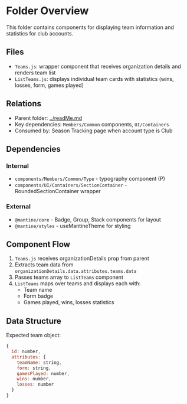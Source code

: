 # Folder Overview

This folder contains components for displaying team information and statistics for club accounts.

## Files

- `Teams.js`: wrapper component that receives organization details and renders team list
- `ListTeams.js`: displays individual team cards with statistics (wins, losses, form, games played)

## Relations

- Parent folder: [../readMe.md](../readMe.md)
- Key dependencies: `Members/Common` components, `UI/Containers`
- Consumed by: Season Tracking page when account type is Club

## Dependencies

### Internal

- `components/Members/Common/Type` - typography component (P)
- `components/UI/Containers/SectionContainer` - RoundedSectionContainer wrapper

### External

- `@mantine/core` - Badge, Group, Stack components for layout
- `@mantine/styles` - useMantineTheme for styling

## Component Flow

1. `Teams.js` receives organizationDetails prop from parent
2. Extracts team data from `organizationDetails.data.attributes.teams.data`
3. Passes teams array to `ListTeams` component
4. `ListTeams` maps over teams and displays each with:
   - Team name
   - Form badge
   - Games played, wins, losses statistics

## Data Structure

Expected team object:

```javascript
{
  id: number,
  attributes: {
    teamName: string,
    form: string,
    gamesPlayed: number,
    wins: number,
    losses: number
  }
}
```
